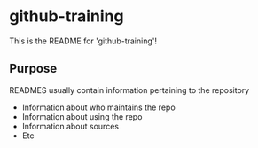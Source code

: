 # github-training
This is the README for 'github-training'!

## Purpose
READMES usually contain information pertaining to the repository
 - Information about who maintains the repo
 - Information about using the repo
 - Information about sources
 - Etc
